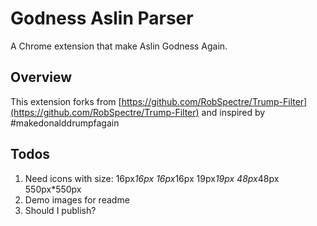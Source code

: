 Godness Aslin Parser
================================
A Chrome extension that make Aslin Godness Again.


Overview
--------------------------
This extension forks from [https://github.com/RobSpectre/Trump-Filter](https://github.com/RobSpectre/Trump-Filter) and inspired by #makedonalddrumpfagain

Todos
--------------------------
1. Need icons with size: 16px*16px 16px*16px 19px*19px 48px*48px 550px*550px
2. Demo images for readme
3. Should I publish?
